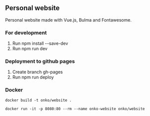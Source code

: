 ## Personal website
Personal website made with Vue.js, Bulma and Fontawesome.

### For development

1. Run npm install --save-dev
2. Run npm run dev

### Deployment to github pages

1. Create branch gh-pages
2. Run npm run deploy

### Docker

```
docker build -t onko/website .
```

```
docker run -it -p 8080:80 --rm --name onko-website onko/website
```